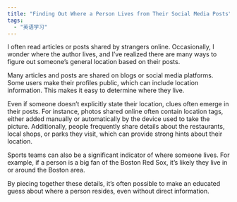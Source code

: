 ```yaml
---
title: "Finding Out Where a Person Lives from Their Social Media Posts"
tags: 
  - "英语学习"
---
```


I often read articles or posts shared by strangers online. Occasionally, I wonder where the author lives, and I’ve realized there are many ways to figure out someone’s general location based on their posts.

Many articles and posts are shared on blogs or social media platforms. Some users make their profiles public, which can include location information. This makes it easy to determine where they live.

Even if someone doesn’t explicitly state their location, clues often emerge in their posts. For instance, photos shared online often contain location tags, either added manually or automatically by the device used to take the picture. Additionally, people frequently share details about the restaurants, local shops, or parks they visit, which can provide strong hints about their location.

Sports teams can also be a significant indicator of where someone lives. For example, if a person is a big fan of the Boston Red Sox, it’s likely they live in or around the Boston area.

By piecing together these details, it’s often possible to make an educated guess about where a person resides, even without direct information.